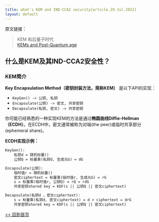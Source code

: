 ```yaml
---
title: what's KEM and IND-CCA2 security[article.29.Jul.2022]
layout: default
---
```


原文链接：
> KEM 和后量子时代
<br>[KEMs and Post-Quantum age](https://words.filippo.io/dispatches/post-quantum-age/)


## 什么是KEM及其IND-CCA2安全性？

### KEM简介

**Key Encapsulation Method（密钥封装方法，简称KEM）** 是以下API的实现：

- `KeyGen() -> 公钥, 私钥`
- `Encapsulate(公钥) -> 密文, 共享密钥`
- `Decapsulate(私钥, 密文) -> 共享密钥`

你可能已经熟悉的一种实现KEM的方法是通过**椭圆曲线Diffie-Hellman（ECDH）**。在ECDH中，密文通常被称为对端(the peer)或临时共享部分(ephemeral share)。

**ECDH实现示例：**

```txt
KeyGen():
    私钥d = 随机标量()
    公钥Q = 标量乘(私钥d, 生成元G) = dG

Encapsulate(公钥):
    临时值r = 随机标量()
    密文ciphertext = 标量乘(临时值r, 生成元G) = rG
    s = 标量乘(临时值r, 公钥Q) = rQ = rdG
    共享密钥shared key = KDF(s || 公钥Q || 密文ciphertext)

Decapsulate(私钥d ，密文ciphertext):
    s = 标量乘(私钥d, 密文ciphertext) = d × ciphertext = drG
    共享密钥shared key = KDF(s || 公钥Q || 密文ciphertext)
```

[<< 回到首页](./index)